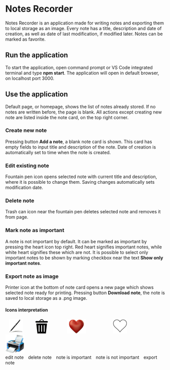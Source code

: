 # Notes Recorder
Notes Recorder is an application made for writing notes and exporting them to local storage as an image. Every note has a title, description and date of creation, as well as date of last modification, if modified later. Notes can be marked as favorite.

## Run the application
To start the application, open command prompt or VS Code integrated terminal and type **npm start**. The application will open in default browser, on localhost port 3000.

## Use the application
Default page, or homepage, shows the list of notes already stored. If no notes are written before, the page is blank. All actions except creating new note are listed inside the note card, on the top right corner.

### Create new note
Pressing button **Add a note**, a blank note card is shown. This card has empty fields to input title and description of the note. Date of creation is automatically set to time when the note is created.

### Edit existing note
Fountain pen icon opens selected note with current title and description, where it is possible to change them. Saving changes automatically sets modification date.

### Delete note
Trash can icon near the fountain pen deletes selected note and removes it from page.

### Mark note as important
A note is not important by default. It can be marked as important by pressing the heart icon top right. Red heart signifies important notes, while white heart signifies these which are not. It is possible to select only important notes to be shown by marking checkbox near the text **Show only important notes**.

### Export note as image
Printer icon at the bottom of note card opens a new page which shows selected note ready for printing. Pressing button **Download note**, the note is saved to local storage as a .png image.

#### Icons interpretation
&ensp;
![Edit note](src/images/pen.png?raw=true)
&emsp;&emsp;
![Delete note](src/images/trashcan.png?raw=true)
&emsp;&emsp;&emsp;&ensp;
![Important note](src/images/heart.png?raw=true)
&emsp;&emsp;&emsp;&emsp;&emsp;&ensp;
![Unimportant note](src/images/emptyheart.png?raw=true)
&emsp;&emsp;&emsp;&emsp;&ensp;
![Print note](src/images/printer.png?raw=true)
<br>
edit note&emsp;delete note&emsp;note is important&emsp;note is not important&emsp;export note
